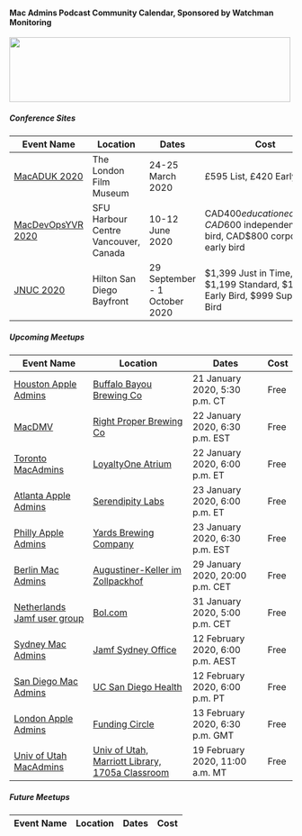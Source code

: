 #### Mac Admins Podcast Community Calendar, Sponsored by Watchman Monitoring

[<img src="https://podcast.macadmins.org/wp-content/uploads/2017/06/Watchman-Monitoring-logo-blue.png" alt="" width="500" height="115" />](https://www.watchmanmonitoring.com)

##### Conference Sites

| Event Name | Location | Dates | Cost |
|------------|----------|-------|------|
| [MacADUK 2020](https://macad.uk) | The London Film Museum | 24-25 March 2020 | £595 List, £420 Early Bird |
| [MacDevOpsYVR 2020](httpd://MDOYVR.com) | SFU Harbour Centre Vancouver, Canada | 10-12 June 2020 | CAD$400 education early bird, CAD$600 independent early bird, CAD$800 corporate early bird |
| [JNUC 2020](https://www.jamf.com/events/jamf-nation-user-conference/2020/) | Hilton San Diego Bayfront | 29 September - 1 October 2020 | $1,399 Just in Time, $1,199 Standard, $1,099 Early Bird, $999 Super Early Bird |


##### Upcoming Meetups

| Event Name | Location | Dates | Cost |
|------------|----------|-------|------|
| [Houston Apple Admins](https://houstonappleadmins.org/Jan2020-Meetup/) | [Buffalo Bayou Brewing Co](https://g.page/BuffBrew?share) | 21 January 2020, 5:30 p.m. CT | Free |
| [MacDMV](https://www.eventbrite.com/e/macdmv-happy-hour-tickets-89987672551) | [Right Proper Brewing Co](https://www.rightproperbrewing.com/visit-the-brewpub) | 22 January 2020, 6:30 p.m. EST | Free |
| [Toronto MacAdmins](https://www.eventbrite.com/e/toronto-mac-admins-meetup-upgrading-your-organization-to-catalina-tickets-86804192677) | [LoyaltyOne Atrium](https://goo.gl/maps/RGSm19XiRpcztcXV8) | 22 January 2020, 6:00 p.m. ET | Free |
| [Atlanta Apple Admins](https://www.meetup.com/Atlanta-Apple-Admins/events/267755198/) | [Serendipity Labs](https://www.google.com/maps/search/?api=1&query=33.877804%2C-84.461090) | 23 January 2020, 6:00 p.m. ET | Free |
| [Philly Apple Admins](https://www.meetup.com/Greater-Philadelphia-Area-Mac-Admins/events/267878108/) | [Yards Brewing Company](https://maps.apple.com/?address=500%20Spring%20Garden%20St,%20Philadelphia,%20PA%20%2019123,%20United%20States&auid=2143436201815719814&ll=39.960971,-75.146953&lsp=9902&q=Yards%20Brewing%20Company&_ext=ChkKBQgEEOIBCgQIBRADCgQIBhBoCgQIChAAEiYpxSuo8HP6Q0AxEcuqo8XJUsA5QwHOTJr7Q0BBGX5jngXJUsBQBA%3D%3D) | 23 January 2020, 6:30 p.m. EST | Free |
| [Berlin Mac Admins](https://www.meetup.com/Berlin-Mac-Admins/) | [Augustiner-Keller im Zollpackhof](https://www.zollpackhof.de/augustiner-keller/) | 29 January 2020, 20:00 p.m. CET  | Free |
| [Netherlands Jamf user group](https://www.jamf.com/jamf-nation/events/user-groups/319/jamf-user-group-bol-com) | [Bol.com](https://goo.gl/maps/xJK696qfwsnBa5pJ8) | 31 January 2020, 5:00 p.m. CET | Free |
| [Sydney Mac Admins](https://www.meetup.com/Sydney-Mac-Admins/events/267920288/) | [Jamf Sydney Office](https://goo.gl/maps/DkcNzgNYzouX56ow8) | 12 February 2020, 6:00 p.m. AEST | Free |
| [San Diego Mac Admins](https://www.jamf.com/jamf-nation/events/user-groups/327/san-diego-macadmins) | [UC San Diego Health](https://maps.apple.com/?q=32.882161,-117.209944&sll=32.882161,-117.209944&sspn=0.004352,0.007113) | 12 February 2020, 6:00 p.m. PT | Free |
| [London Apple Admins](https://www.eventbrite.com/e/13th-february-2020-meet-up-funding-circle-with-code42-tickets-88648234255) | [Funding Circle](https://goo.gl/maps/2FQZPAT2J5vnNdFdA) | 13 February 2020, 6:30 p.m. GMT  | Free |
| [Univ of Utah MacAdmins](https://apple.lib.utah.edu) | [Univ of Utah, Marriott Library, 1705a Classroom](https://apple.lib.utah.edu/mac-managers-meeting-directions-1705a/) | 19 February 2020, 11:00 a.m. MT  | Free |


##### Future Meetups

| Event Name | Location | Dates | Cost |
|------------|----------|-------|------|

